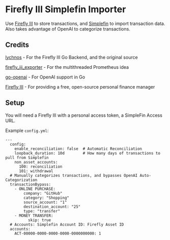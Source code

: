 # Firefly III Simplefin Importer

Use [Firefly III](https://github.com/firefly-iii/firefly-iii) to store transactions, and [Simplefin](https://beta-bridge.simplefin.org/) to import transaction data. Also takes advantage of OpenAI to categorize transactions.

## Credits

[lychnos](https://github.com/davidschlachter/lychnos) - For the Firefly III Go Backend, and the original source

[firefly_iii_exporter](https://github.com/kinduff/firefly_iii_exporter) - For the multithreaded Prometheus idea

[go-openai](https://github.com/sashabaranov/go-openai) - For OpenAI support in Go

[Firefly III](https://github.com/firefly-iii/firefly-iii) - For providing a free, open-source personal finance manager



## Setup
You will need a Firefly III with a personal access token, a SimpleFin Access URL.

Example `config.yml`:

```
---
  config:
    enable_reconciliation: false  # Automatic Reconciliation
    loopback_duration: 10d        # How many days of transactions to pull from Simplefin
    non_asset_accounts:
      100: reconciliation
      101: withdrawal
  # Manually categorizes transactions, and bypasses OpenAI Auto-Categorization
  transactionBypass:
    - ONLINE PURCHASE:
        company: "GitHub"
        category: "Shopping"
        source_account: "1"
        destination_account: "25"
        type: "transfer"
    - MONEY TRANSFER:
          skip: true
  # Accounts: Simplefin Account ID: Firefly Asset ID
  accounts:
    ACT-00000-0000-0000-0000-0000000000: 1
```
